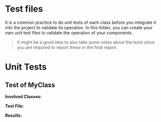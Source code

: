 # Test files

It is a common practice to do unit tests of each class before you integrate it into the project to validate its operation.
In this folder, you can create your own unit test files to validate the operation of your components.

> It might be a good idea to also take some notes about the tests since you are required to 
  report these in the final report.


# Unit Tests

## Test of MyClass

**Involved Classes:**

**Test File:**

**Results:**



